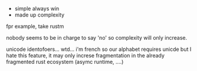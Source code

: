 - simple always win
- made up complexity

fpr example, take rustm

nobody seems to be in charge to say 'no' so complexity will only increase.

unicode identofoers... wtd... i'm french so our alphabet requires unicde but I hate this feature, it may only increse fragmentation in the already fragmented rust ecosystem (asymc runtime, ....)
